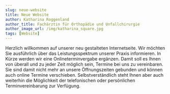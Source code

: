 ```yaml
---
slug: neue-website
title: Neue Website
author: Katharina Roggenland
author_title: Fachärztin für Orthopädie und Unfallchirurgie
author_image_url: /img/katharina_square.jpg
tags: [Website]
---
```


Herzlich willkommen auf unserer neu gestalteten Internetseite.
Wir möchten Sie ausführlich über das Leistungsspektrum unserer Praxis informieren.
In Kürze werden wir eine Onlineterminvergabe ergänzen. Damit soll es Ihnen von überall und zu jeder Zeit möglich sein, Termine bei uns zu vereinbaren. Sie sind damit nicht mehr an unsere Öffnungszeiten gebunden und können auch online Termine verschieben. Selbstverständlich steht Ihnen aber auch weiterhin die Möglichkeit der telefonischen oder persönlichen Terminvereinbarung zur Verfügung.
